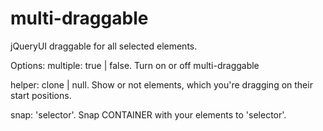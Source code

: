 # multi-draggable
jQueryUI draggable for all selected elements.

Options:
multiple: true | false. Turn on or off multi-draggable

helper: clone | null. Show or not elements, which you're dragging on their start positions. 

snap: 'selector'. Snap CONTAINER with your elements to 'selector'. 
